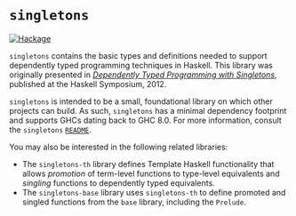 `singletons`
============

[![Hackage](https://img.shields.io/hackage/v/singletons.svg)](http://hackage.haskell.org/package/singletons)

`singletons` contains the basic types and definitions needed to support
dependently typed programming techniques in Haskell. This library was
originally presented in
[_Dependently Typed Programming with Singletons_](https://cs.brynmawr.edu/~rae/papers/2012/singletons/paper.pdf),
published at the Haskell Symposium, 2012.

`singletons` is intended to be a small, foundational library on which other
projects can build. As such, `singletons` has a minimal dependency
footprint and supports GHCs dating back to GHC 8.0. For more information,
consult the `singletons`
[`README`](https://github.com/goldfirere/singletons/blob/master/README.md).

You may also be interested in the following related libraries:

* The `singletons-th` library defines Template Haskell functionality that
  allows _promotion_ of term-level functions to type-level equivalents and
  _singling_ functions to dependently typed equivalents.
* The `singletons-base` library uses `singletons-th` to define promoted and
  singled functions from the `base` library, including the `Prelude`.
